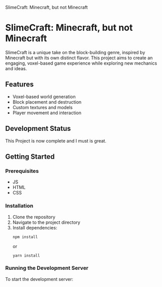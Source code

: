 SlimeCraft: Minecraft, but not Minecraft

# SlimeCraft: Minecraft, but not Minecraft

SlimeCraft is a unique take on the block-building genre, inspired by Minecraft but with its own distinct flavor. This project aims to create an engaging, voxel-based game experience while exploring new mechanics and ideas.

## Features

- Voxel-based world generation
- Block placement and destruction
- Custom textures and models
- Player movement and interaction

## Development Status

This Project is now complete and I must is great.

## Getting Started

### Prerequisites

- JS
- HTML
- CSS

### Installation

1. Clone the repository
2. Navigate to the project directory
3. Install dependencies:
   ```
   npm install
   ```
   or
   ```
   yarn install
   ```

### Running the Development Server

To start the development server:
